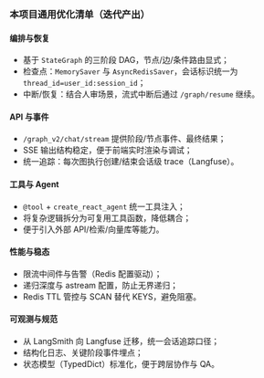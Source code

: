 ### 本项目通用优化清单（迭代产出）

#### 编排与恢复
- 基于 `StateGraph` 的三阶段 DAG，节点/边/条件路由显式；
- 检查点：`MemorySaver` 与 `AsyncRedisSaver`，会话标识统一为 `thread_id=user_id:session_id`；
- 中断/恢复：结合人审场景，流式中断后通过 `/graph/resume` 继续。

#### API 与事件
- `/graph_v2/chat/stream` 提供阶段/节点事件、最终结果；
- SSE 输出结构稳定，便于前端实时渲染与调试；
- 统一追踪：每次图执行创建/结束会话级 trace（Langfuse）。

#### 工具与 Agent
- `@tool` + `create_react_agent` 统一工具注入；
- 将复杂逻辑拆分为可复用工具函数，降低耦合；
- 便于引入外部 API/检索/向量库等能力。

#### 性能与稳态
- 限流中间件与告警（Redis 配置驱动）；
- 递归深度与 astream 配置，防止无界递归；
- Redis TTL 管控与 SCAN 替代 KEYS，避免阻塞。

#### 可观测与规范
- 从 LangSmith 向 Langfuse 迁移，统一会话追踪口径；
- 结构化日志、关键阶段事件埋点；
- 状态模型（TypedDict）标准化，便于跨层协作与 QA。



